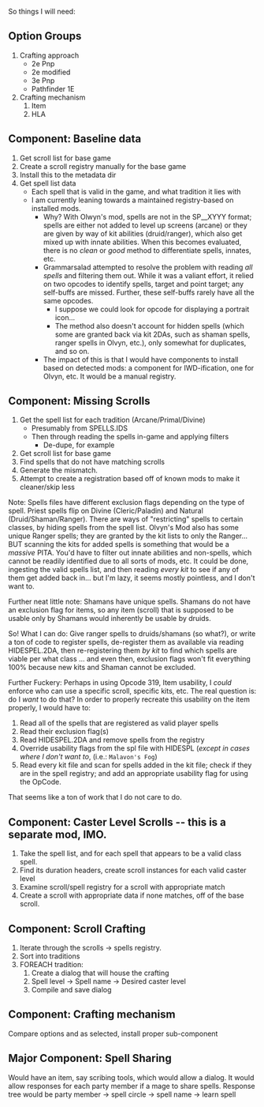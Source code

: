 So things I will need:


## Option Groups
1. Crafting approach
    - 2e Pnp
    - 2e modified
    - 3e Pnp
    - Pathfinder 1E
1. Crafting mechanism
    1. Item
    1. HLA


## Component: Baseline data
1. Get scroll list for base game
1. Create a scroll registry manually for the base game
1. Install this to the metadata dir
1. Get spell list data
    - Each spell that is valid in the game, and what tradition it lies with
    - I am currently leaning towards a maintained registry-based on installed mods.
        - Why? With Olwyn's mod, spells are not in the SP__XYYY format; spells are either not added to
        level up screens (arcane) or they are given by way of kit abilities (druid/ranger), which also
        get mixed up with innate abilities. When this becomes evaluated, there is no _clean_ or _good_
        method to differentiate spells, innates, etc.
        - Grammarsalad attempted to resolve the problem with reading _all spells_ and filtering them out.
        While it was a valiant effort, it relied on two opcodes to identify spells, target and point
        target; any self-buffs are missed. Further, these self-buffs rarely have all the same opcodes.
            - I suppose we could look for opcode for displaying a portrait icon...
            - The method also doesn't account for hidden spells (which some are granted back via kit
            2DAs, such as shaman spells, ranger spells in Olvyn, etc.), only somewhat for duplicates,
            and so on.
        - The impact of this is that I would have components to install based on detected mods:
        a component for IWD-ification, one for Olvyn, etc. It would be a manual registry.


## Component: Missing Scrolls
1. Get the spell list for each tradition (Arcane/Primal/Divine)
    - Presumably from SPELLS.IDS
    - Then through reading the spells in-game and applying filters
        - De-dupe, for example
1. Get scroll list for base game
1. Find spells that do not have matching scrolls
1. Generate the mismatch.
1. Attempt to create a registration based off of known mods to make it cleaner/skip less

Note: Spells files have different exclusion flags depending on the type of spell. Priest spells flip on Divine (Cleric/Paladin)
and Natural (Druid/Shaman/Ranger). There are ways of "restricting" spells to certain classes, by hiding spells from the spell list.
Olvyn's Mod also has some unique Ranger spells; they are granted by the kit lists to only the Ranger... BUT scanning the kits
for added spells is something that would be a _massive_ PITA. You'd have to filter out innate abilities and non-spells, which cannot
be readily identified due to all sorts of mods, etc. It could be done, ingesting the valid spells list, and then reading
_every kit_ to see if any of them get added back in... but I'm lazy, it seems mostly pointless, and I don't want to.

Further neat little note: Shamans have unique spells. Shamans do not have an exclusion flag for items,
so any item (scroll) that is supposed to be usable only by Shamans would inherently be usable by druids.

So! What I can do: Give ranger spells to druids/shamans (so what?), or write a ton of code to register spells,
de-register them as available via reading HIDESPEL.2DA, then re-registering them _by kit_ to find which spells are viable per what class
... and even then, exclusion flags won't fit everything 100% because new kits and Shaman cannot be excluded.

Further Fuckery: Perhaps in using Opcode 319, Item usability, I _could_ enforce who can use a specific scroll, specific kits, etc.
The real question is: do I _want_ to do that? In order to properly recreate this usability on the item properly, I would have to:
1. Read all of the spells that are registered as valid player spells
1. Read their exclusion flag(s)
1. Read HIDESPEL.2DA and remove spells from the registry
1. Override usability flags from the spl file with HIDESPL (_except in cases where I don't want to_, (i.e.: `Malavon's Fog`)
1. Read every kit file and scan for spells added in the kit file; check if they are in the spell registry; and add an appropriate
usability flag for using the OpCode.

That seems like a ton of work that I do not care to do.

## Component: Caster Level Scrolls -- this is a separate mod, IMO.
1. Take the spell list, and for each spell that appears to be a valid class spell.
1. Find its duration headers, create scroll instances for each valid caster level
1. Examine scroll/spell registry for a scroll with appropriate match
1. Create a scroll with appropriate data if none matches, off of the base scroll.


## Component: Scroll Crafting
1. Iterate through the scrolls -> spells registry.
1. Sort into traditions
1. FOREACH tradition:
    1. Create a dialog that will house the crafting
    1. Spell level -> Spell name -> Desired caster level
    1. Compile and save dialog


## Component: Crafting mechanism
Compare options and as selected, install proper sub-component


## Major Component: Spell Sharing
Would have an item, say scribing tools, which would allow a dialog. It would allow responses
for each party member if a mage to share spells.
Response tree would be party member -> spell circle -> spell name -> learn spell
